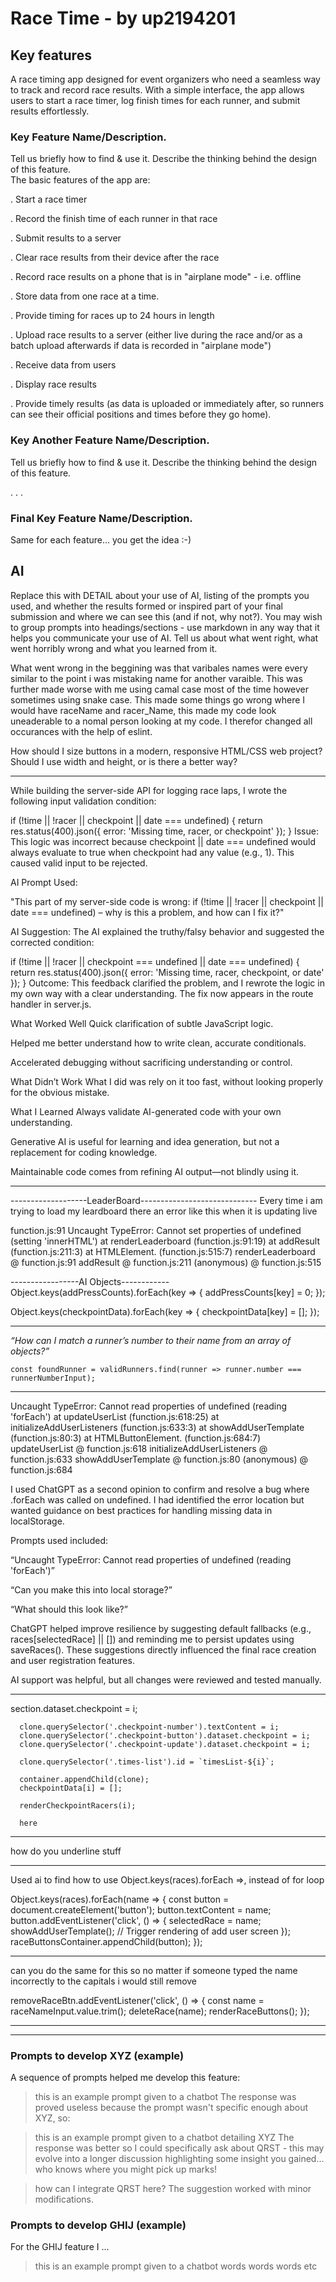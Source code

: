 # Race Time - by up2194201
## Key features
A race timing app designed for event organizers who need a seamless way to track and record race results. With a simple interface, the app allows users to start a race timer, log finish times for each runner, and submit results effortlessly.



### Key Feature Name/Description.
Tell us briefly how to find & use it.
Describe the thinking behind the design of this feature.  
The basic features of the app are:

. Start a race timer

. Record the finish time of each runner in that race

. Submit results to a server

. Clear race results from their device after the race

. Record race results on a phone that is in "airplane mode" - i.e. offline

. Store data from one race at a time.

. Provide timing for races up to 24 hours in length

. Upload race results to a server (either live during the race and/or as a batch upload afterwards if data is recorded in "airplane mode")

. Receive data from users

. Display race results

. Provide timely results (as data is uploaded or immediately after, so runners can see their official positions and times before they go home).


### Key Another Feature Name/Description.
Tell us briefly how to find & use it.
Describe the thinking behind the design of this feature.  

.
.
.
### Final Key Feature Name/Description.
Same for each feature… you get the idea :-)


## AI
Replace this with DETAIL about your use of AI, listing of the prompts you used, and whether the results formed or inspired part of your final submission and where we can see this (and if not, why not?). You may wish to group prompts into headings/sections - use markdown in any way that it helps you communicate your use of AI.  Tell us about what went right,  what went horribly wrong and what you learned from it.

What went wrong in the beggining was that varibales names were every similar to the point i was mistaking name for another varaible. This was further made worse with me using camal case most of the time however sometimes using snake case. This made some things go wrong where I would have raceName and racer_Name, this made my code look uneaderable to a nomal person looking at my code. I therefor changed all occurances with the help of eslint.   

How should I size buttons in a modern, responsive HTML/CSS web project? Should I use width and height, or is there a better way?


--------------------------------------------------------------------------------------------
While building the server-side API for logging race laps, I wrote the following input validation condition:

if (!time || !racer || checkpoint || date === undefined) {
  return res.status(400).json({ error: 'Missing time, racer, or checkpoint' });
}
Issue:
This logic was incorrect because checkpoint || date === undefined would always evaluate to true when checkpoint had any value (e.g., 1). This caused valid input to be rejected.

AI Prompt Used:

"This part of my server-side code is wrong: if (!time || !racer || checkpoint || date === undefined) – why is this a problem, and how can I fix it?"

AI Suggestion:
The AI explained the truthy/falsy behavior and suggested the corrected condition:

if (!time || !racer || checkpoint === undefined || date === undefined) {
  return res.status(400).json({ error: 'Missing time, racer, checkpoint, or date' });
}
Outcome:
This feedback clarified the problem, and I rewrote the logic in my own way with a clear understanding. The fix now appears in the route handler in server.js.

What Worked Well
Quick clarification of subtle JavaScript logic.

Helped me better understand how to write clean, accurate conditionals.

Accelerated debugging without sacrificing understanding or control.

What Didn’t Work
What I did was rely on it too fast, without looking properly for the obvious mistake. 

What I Learned
Always validate AI-generated code with your own understanding.

Generative AI is useful for learning and idea generation, but not a replacement for coding knowledge.

Maintainable code comes from refining AI output—not blindly using it.

--------------------------------------------------------------------------------------------

-------------------LeaderBoard-----------------------------
Every time i am trying to load my leardboard there an error like this when it is updating live

function.js:91 
 Uncaught TypeError: Cannot set properties of undefined (setting 'innerHTML')
    at renderLeaderboard (function.js:91:19)
    at addResult (function.js:211:3)
    at HTMLElement.<anonymous> (function.js:515:7)
renderLeaderboard	@	function.js:91
addResult	@	function.js:211
(anonymous)	@	function.js:515


-----------------AI Objects------------
Object.keys(addPressCounts).forEach(key => {
    addPressCounts[key] = 0;
  });

  Object.keys(checkpointData).forEach(key => {
    checkpointData[key] = [];
  });

--------------------------------------------------------------------------------------------

  *“How can I match a runner’s number to their name from an array of objects?”*

    const foundRunner = validRunners.find(runner => runner.number === runnerNumberInput);
-----------------------------------------------------------------
Uncaught TypeError: Cannot read properties of undefined (reading 'forEach')
    at updateUserList (function.js:618:25)
    at initializeAddUserListeners (function.js:633:3)
    at showAddUserTemplate (function.js:80:3)
    at HTMLButtonElement.<anonymous> (function.js:684:7)
updateUserList	@	function.js:618
initializeAddUserListeners	@	function.js:633
showAddUserTemplate	@	function.js:80
(anonymous)	@	function.js:684

I used ChatGPT as a second opinion to confirm and resolve a bug where .forEach was called on undefined. I had identified the error location but wanted guidance on best practices for handling missing data in localStorage.

Prompts used included:

“Uncaught TypeError: Cannot read properties of undefined (reading 'forEach')”

“Can you make this into local storage?”

“What should this look like?”

ChatGPT helped improve resilience by suggesting default fallbacks (e.g., races[selectedRace] || []) and reminding me to persist updates using saveRaces(). These suggestions directly influenced the final race creation and user registration features.

AI support was helpful, but all changes were reviewed and tested manually.

----------------------------------------------------
section.dataset.checkpoint = i;

      clone.querySelector('.checkpoint-number').textContent = i;
      clone.querySelector('.checkpoint-button').dataset.checkpoint = i;
      clone.querySelector('.checkpoint-update').dataset.checkpoint = i;

      clone.querySelector('.times-list').id = `timesList-${i}`;

      container.appendChild(clone);
      checkpointData[i] = [];

      renderCheckpointRacers(i);

      here
------------------------------------------------
how do you underline stuff

--------------------------------------------------

Used ai to find how to use Object.keys(races).forEach =>, instead of for loop

Object.keys(races).forEach(name => {
      const button = document.createElement('button');
      button.textContent = name;
      button.addEventListener('click', () => {
        selectedRace = name;
        showAddUserTemplate(); // Trigger rendering of add user screen
      });
      raceButtonsContainer.appendChild(button);
    });

-------------------------------------------------------

can you do the same for this so no matter if someone typed the name incorrectly to the capitals i would still remove

removeRaceBtn.addEventListener('click', () => {
    const name = raceNameInput.value.trim();
    deleteRace(name);
    renderRaceButtons();
  });

------------------------------------------------------------------------------

 <!-- const clearType = false;
    const openConfirmDialog = createConfirmDialog();
    if (isPaused && hasStarted) {
      openConfirmDialog((clearType) => { -->
  
----------------------------------------------------------
### Prompts to develop XYZ (example)
A sequence of prompts helped me develop this feature:

>  this is an example prompt given to a chatbot
The response was proved useless because the prompt wasn't specific enough about XYZ, so:

>  this is an example prompt given to a chatbot detailing XYZ
The response was better so I could specifically ask about QRST - this may evolve into a longer discussion highlighting some insight you gained… who knows where you might pick up marks!

>  how can I integrate QRST here?
The suggestion worked with minor modifications.

### Prompts to develop GHIJ (example)
For the GHIJ feature I ...

>  this is an example prompt given to a chatbot
words words words etc
